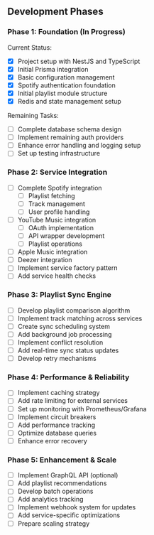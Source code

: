 ## Development Phases

### Phase 1: Foundation (In Progress)

Current Status:

- [x] Project setup with NestJS and TypeScript
- [x] Initial Prisma integration
- [x] Basic configuration management
- [x] Spotify authentication foundation
- [x] Initial playlist module structure
- [x] Redis and state management setup

Remaining Tasks:

- [ ] Complete database schema design
- [ ] Implement remaining auth providers
- [ ] Enhance error handling and logging setup
- [ ] Set up testing infrastructure

### Phase 2: Service Integration

- [ ] Complete Spotify integration
  - [ ] Playlist fetching
  - [ ] Track management
  - [ ] User profile handling
- [ ] YouTube Music integration
  - [ ] OAuth implementation
  - [ ] API wrapper development
  - [ ] Playlist operations
- [ ] Apple Music integration
- [ ] Deezer integration
- [ ] Implement service factory pattern
- [ ] Add service health checks

### Phase 3: Playlist Sync Engine

- [ ] Develop playlist comparison algorithm
- [ ] Implement track matching across services
- [ ] Create sync scheduling system
- [ ] Add background job processing
- [ ] Implement conflict resolution
- [ ] Add real-time sync status updates
- [ ] Develop retry mechanisms

### Phase 4: Performance & Reliability

- [ ] Implement caching strategy
- [ ] Add rate limiting for external services
- [ ] Set up monitoring with Prometheus/Grafana
- [ ] Implement circuit breakers
- [ ] Add performance tracking
- [ ] Optimize database queries
- [ ] Enhance error recovery

### Phase 5: Enhancement & Scale

- [ ] Implement GraphQL API (optional)
- [ ] Add playlist recommendations
- [ ] Develop batch operations
- [ ] Add analytics tracking
- [ ] Implement webhook system for updates
- [ ] Add service-specific optimizations
- [ ] Prepare scaling strategy
